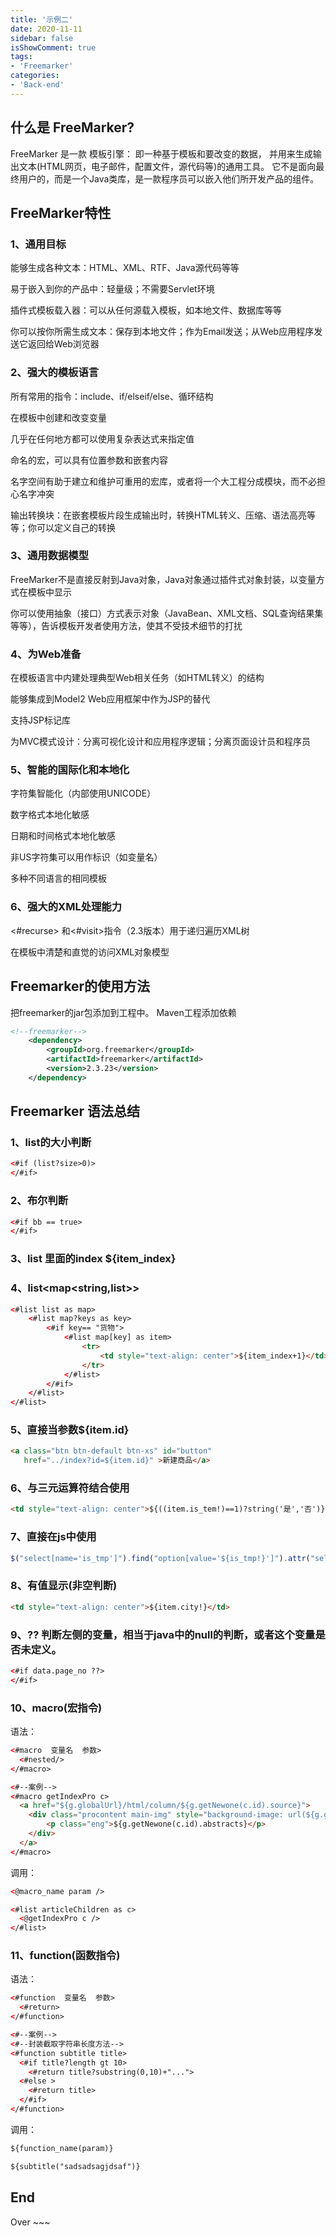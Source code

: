 ```yaml
---
title: '示例二'
date: 2020-11-11
sidebar: false
isShowComment: true
tags:
- 'Freemarker'
categories:
- 'Back-end'
---
```


<!-- more -->

## 什么是 FreeMarker?

FreeMarker 是一款 模板引擎： 
即一种基于模板和要改变的数据， 并用来生成输出文本(HTML网页，电子邮件，配置文件，源代码等)的通用工具。 
它不是面向最终用户的，而是一个Java类库，是一款程序员可以嵌入他们所开发产品的组件。

## FreeMarker特性

### 1、通用目标

能够生成各种文本：HTML、XML、RTF、Java源代码等等

易于嵌入到你的产品中：轻量级；不需要Servlet环境

插件式模板载入器：可以从任何源载入模板，如本地文件、数据库等等

你可以按你所需生成文本：保存到本地文件；作为Email发送；从Web应用程序发送它返回给Web浏览器

### 2、强大的模板语言

所有常用的指令：include、if/elseif/else、循环结构

在模板中创建和改变变量

几乎在任何地方都可以使用复杂表达式来指定值

命名的宏，可以具有位置参数和嵌套内容

名字空间有助于建立和维护可重用的宏库，或者将一个大工程分成模块，而不必担心名字冲突

输出转换块：在嵌套模板片段生成输出时，转换HTML转义、压缩、语法高亮等等；你可以定义自己的转换

### 3、通用数据模型

FreeMarker不是直接反射到Java对象，Java对象通过插件式对象封装，以变量方式在模板中显示

你可以使用抽象（接口）方式表示对象（JavaBean、XML文档、SQL查询结果集等等），告诉模板开发者使用方法，使其不受技术细节的打扰

### 4、为Web准备

在模板语言中内建处理典型Web相关任务（如HTML转义）的结构

能够集成到Model2 Web应用框架中作为JSP的替代

支持JSP标记库

为MVC模式设计：分离可视化设计和应用程序逻辑；分离页面设计员和程序员

### 5、智能的国际化和本地化

字符集智能化（内部使用UNICODE）

数字格式本地化敏感

日期和时间格式本地化敏感

非US字符集可以用作标识（如变量名）

多种不同语言的相同模板

### 6、强大的XML处理能力

<#recurse> 和<#visit>指令（2.3版本）用于递归遍历XML树

在模板中清楚和直觉的访问XML对象模型

## Freemarker的使用方法

把freemarker的jar包添加到工程中。
Maven工程添加依赖

```xml
<!--freemarker-->
	<dependency>
		<groupId>org.freemarker</groupId>
		<artifactId>freemarker</artifactId>
		<version>2.3.23</version>
	</dependency>
```

## Freemarker 语法总结

### 1、list的大小判断

```xml
<#if (list?size>0)>
</#if>
```
### 2、布尔判断

```xml
<#if bb == true>
</#if>
```
### 3、list 里面的index ${item_index} 

### 4、list<map<string,list>> 

```html
<#list list as map>
    <#list map?keys as key>  
        <#if key== "货物">
            <#list map[key] as item>
                <tr>
                    <td style="text-align: center">${item_index+1}</td>
                </tr>
            </#list>
        </#if>
    </#list>
</#list>
```
### 5、直接当参数${item.id}

```html
<a class="btn btn-default btn-xs" id="button"
   href="../index?id=${item.id}" >新建商品</a>
```
### 6、与三元运算符结合使用

```html
<td style="text-align: center">${((item.is_tem!)==1)?string('是','否')}</td>
```
### 7、直接在js中使用

```js
$("select[name='is_tmp']").find("option[value='${is_tmp!}']").attr("selected", "selected");
```
### 8、有值显示(非空判断)

```html
<td style="text-align: center">${item.city!}</td>
```
### 9、?? 判断左侧的变量，相当于java中的null的判断，或者这个变量是否未定义。 

```xml
<#if data.page_no ??>
</#if>
```

### 10、macro(宏指令)

语法：

```html
<#macro  变量名  参数>  
  <#nested/>  
</#macro>

<#--案例-->
<#macro getIndexPro c>
  <a href="${g.globalUrl}/html/column/${g.getNewone(c.id).source}">
    <div class="procontent main-img" style="background-image: url(${g.getNewone(c.id).cover})">
        <p class="eng">${g.getNewone(c.id).abstracts}</p>
    </div>
  </a>
</#macro>
```
调用：

```xml
<@macro_name param />

<#list articleChildren as c>
  <@getIndexPro c />
</#list>
```

### 11、function(函数指令)

语法：

```xml
<#function  变量名  参数>  
  <#return>  
</#function>

<#--案例-->
<#--封装截取字符串长度方法-->
<#function subtitle title>
  <#if title?length gt 10>
    <#return title?substring(0,10)+"...">
  <#else >
    <#return title>
  </#if>
</#function>
```
调用：

```xml
${function_name(param)}

${subtitle("sadsadsagjdsaf")}
```

## End

Over ~~~
